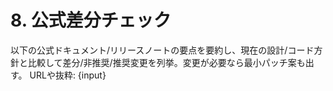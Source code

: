 # 8. 公式差分チェック
以下の公式ドキュメント/リリースノートの要点を要約し、現在の設計/コード方針と比較して差分/非推奨/推奨変更を列挙。変更が必要なら最小パッチ案も出す。
URLや抜粋:
{input}
